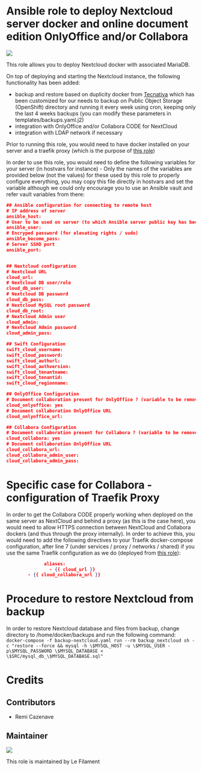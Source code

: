 # Ansible role to deploy Nextcloud server docker and online document edition OnlyOffice and/or Collabora

[![](https://img.shields.io/badge/licence-AGPL--3-blue.svg)](http://www.gnu.org/licenses/agpl "License: AGPL-3")

This role allows you to deploy Nextcloud docker with associated MariaDB.

On top of deploying and starting the Nextcloud instance, the following functionality has been added:
- backup and restore based on duplicity docker from [Tecnativa](https://github.com/Tecnativa/docker-duplicity) which has been customized for our needs to backup on Public Object Storage (OpenShift) directory and running it every week using cron, keeping only the last 4 weeks backups (you can modify these parameters in templates/backups.yaml.j2)
- integration with OnlyOffice and/or Collabora CODE for NextCloud
- integration with LDAP network if necessary

Prior to running this role, you would need to have docker installed on your server and a traefik proxy (which is the purpose of [this role](https://github.com/lefilament/ansible_role_docker_server))

In order to use this role, you would need to define the following variables for your server (in hostvars for instance) - Only the names of the variables are provided below (not the values) for these used by this role to properly configure everything, you may copy this file directly in hostvars and set the variable although we could only encourage you to use an Ansible vault and refer vault variables from there:

```json
## Ansible configuration for connecting to remote host
# IP address of server
ansible_host: 
# User to be used on server (to which Ansible server public key has been provided)
ansible_user: 
# Encryped password (for elevating rights / sudo)
ansible_become_pass: 
# Server SSHD port
ansible_port: 


## Nextcloud configuration
# Nextcloud URL
cloud_url: 
# Nextcloud DB user/role
cloud_db_user: 
# Nextcloud DB password
cloud_db_pass: 
# Nextcloud MySQL root password
cloud_db_root: 
# Nextcloud Admin user
cloud_admin: 
# Nextcloud Admin password
cloud_admin_pass: 

## Swift Configuration
swift_cloud_username:
swift_cloud_password:
swift_cloud_authurl:
swift_cloud_authversion:
swift_cloud_tenantname:
swift_cloud_tenantid:
swift_cloud_regionname:

## OnlyOffice Configuration
# Document collaboration present for OnlyOffice ? (variable to be removed if not used)
cloud_onlyoffice: yes
# Document collaboration OnlyOffice URL
cloud_onlyoffice_url: 

## Collabora Configuration
# Document collaboration present for Collabora ? (variable to be removed if not used)
cloud_collabora: yes
# Document collaboration OnlyOffice URL
cloud_collabora_url: 
cloud_collabora_admin_user:
cloud_collabora_admin_pass:
```
# Specific case for Collabora - configuration of Traefik Proxy
In order to get the Collabora CODE properly working when deployed on the same server as NextCloud and behind a proxy (as this is the case here), you would need to allow HTTPS connection between NextCloud and Collabora dockers (and thus through the proxy internally). In order to achieve this, you would need to add the following directives to your Traefik docker-compose configuration, after line 7 (under services / proxy / networks / shared) if you use the same Traefik configuration as we do (deployed from [this role](https://github.com/remi-filament/ansible_role_docker_server)):
```json
              aliases:
                - {{ cloud_url }}
		- {{ cloud_collabora_url }}
```

# Procedure to restore Nextcloud from backup

In order to restore Nextcloud database and files from backup, change directory to /home/docker/backups and run the following command:
`docker-compose -f backup-nextcloud.yaml run --rm backup_nextcloud sh -c "restore --force && mysql -h \$MYSQL_HOST -u \$MYSQL_USER -p\$MYSQL_PASSWORD \$MYSQL_DATABASE < \$SRC/mysql_db_\$MYSQL_DATABASE.sql"`



# Credits

## Contributors

* Remi Cazenave <remi-filament>


## Maintainer

[![](https://le-filament.com/img/logo-lefilament.png)](https://le-filament.com "Le Filament")

This role is maintained by Le Filament
